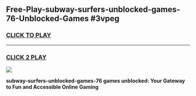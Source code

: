 
## Free-Play-subway-surfers-unblocked-games-76-Unblocked-Games #3vpeg
<h3>
<a href="https://news.freeplayer.one?title=subway-surfers-unblocked-games-76&ref=8M">CLICK TO PLAY</a></h3>
<hr>

<h3>
<a href="https://news.freeplayer.one?title=subway-surfers-unblocked-games-76&ref=8M">CLICK 2 PLAY</a>
  
</h3>

<a href="https://news.freeplayer.one?title=subway-surfers-unblocked-games-76&ref=8M"><img src="https://clearcache.store/games.png"></a>


**subway-surfers-unblocked-games-76 games unblocked: Your Gateway to Fun and Accessible Online Gaming**
